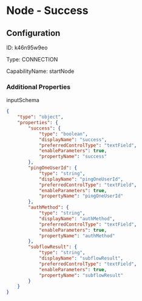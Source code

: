 # Node - Success 
## Configuration
ID:  k46n95w9eo

Type: CONNECTION 

CapabilityName: startNode






### Additional Properties
inputSchema
```json 
{
	"type": "object",
	"properties": {
		"success": {
			"type": "boolean",
			"displayName": "success",
			"preferredControlType": "textField",
			"enableParameters": true,
			"propertyName": "success"
		},
		"pingOneUserId": {
			"type": "string",
			"displayName": "pingOneUserId",
			"preferredControlType": "textField",
			"enableParameters": true,
			"propertyName": "pingOneUserId"
		},
		"authMethod": {
			"type": "string",
			"displayName": "authMethod",
			"preferredControlType": "textField",
			"enableParameters": true,
			"propertyName": "authMethod"
		},
		"subflowResult": {
			"type": "string",
			"displayName": "subflowResult",
			"preferredControlType": "textField",
			"enableParameters": true,
			"propertyName": "subflowResult"
		}
	}
}
```




